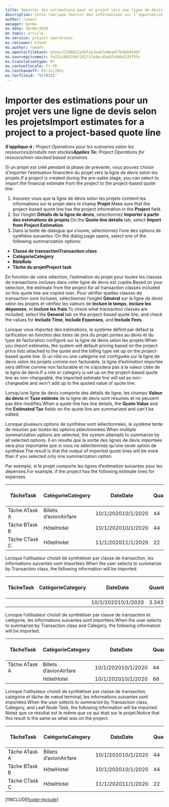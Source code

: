 ```yaml
---
title: Importer des estimations pour un projet vers une ligne de devis selon les projets
description: Cette rubrique fournit des informations sur l’importation des estimations à partir d’un projet vers une ligne du devis.
author: rumant
manager: Annbe
ms.date: 10/09/2020
ms.topic: article
ms.service: project-operations
ms.reviewer: kfend
ms.author: rumant
ms.openlocfilehash: b32ac22188922a56fa13ea67e0ead77b9b045d9f
ms.sourcegitcommit: fa32b1893286f20271fa4ec4be8fc68bd135f53c
ms.translationtype: HT
ms.contentlocale: fr-FR
ms.lasthandoff: 02/15/2021
ms.locfileid: "5278325"
---
```

# <a name="import-estimates-for-a-project-to-a-project-based-quote-line"></a><span data-ttu-id="864ea-103">Importer des estimations pour un projet vers une ligne de devis selon les projets</span><span class="sxs-lookup"><span data-stu-id="864ea-103">Import estimates for a project to a project-based quote line</span></span>

<span data-ttu-id="864ea-104">_**S’applique à :** Project Operations pour les scénarios selon les ressources/produits non stockés_</span><span class="sxs-lookup"><span data-stu-id="864ea-104">_**Applies To:** Project Operations for resource/non-stocked based scenarios_</span></span>


<span data-ttu-id="864ea-105">Si un projet est créé pendant la phase de prévente, vous pouvez choisir d’importer l’estimation financière du projet vers la ligne de devis selon les projets.</span><span class="sxs-lookup"><span data-stu-id="864ea-105">If a project is created during the pre-sales stage, you can select to import the financial estimate from the project to the project-based quote line.</span></span>

1. <span data-ttu-id="864ea-106">Assurez-vous que la ligne de devis selon les projets contient les informations sur le projet dans le champ **Projet**.</span><span class="sxs-lookup"><span data-stu-id="864ea-106">Make sure that the project-based quote line has the project information in the **Project** field.</span></span>
2. <span data-ttu-id="864ea-107">Sur l’onglet **Détails de la ligne de devis**, sélectionnez **Importer à partir des estimations de projets**.</span><span class="sxs-lookup"><span data-stu-id="864ea-107">On the **Quote line details** tab, select **Import from Project Estimation**.</span></span>
3. <span data-ttu-id="864ea-108">Dans la boîte de dialogue qui s’ouvre, sélectionnez l’une des options de synthèse suivantes :</span><span class="sxs-lookup"><span data-stu-id="864ea-108">On the dialog page opens, select one of the following summarization options:</span></span>

  - <span data-ttu-id="864ea-109">**Classe de transaction**</span><span class="sxs-lookup"><span data-stu-id="864ea-109">**Transaction class**</span></span>
  - <span data-ttu-id="864ea-110">**Catégorie**</span><span class="sxs-lookup"><span data-stu-id="864ea-110">**Category**</span></span>
  - <span data-ttu-id="864ea-111">**Rôle**</span><span class="sxs-lookup"><span data-stu-id="864ea-111">**Role**</span></span> 
  - <span data-ttu-id="864ea-112">**Tâche du projet**</span><span class="sxs-lookup"><span data-stu-id="864ea-112">**Project task**</span></span>

<span data-ttu-id="864ea-113">En fonction de votre sélection, l’estimation du projet pour toutes les classes de transactions incluses dans cette ligne de devis est copiée.</span><span class="sxs-lookup"><span data-stu-id="864ea-113">Based on your selection, the estimate from the project for all transaction classes included on this quote line are copied over.</span></span> <span data-ttu-id="864ea-114">Pour vérifier quelles classes de transaction sont incluses, sélectionnez l’onglet **Général** sur la ligne de devis selon les projets et vérifiez les valeurs de **Inclure le temps**, **Inclure les dépenses**, et **Inclure les frais**.</span><span class="sxs-lookup"><span data-stu-id="864ea-114">To check what transaction classes are included, select the **General** tab on the project-based quote line, and check the values for **Include Time**, **Include Expenses**, and **Include Fees**.</span></span>

<span data-ttu-id="864ea-115">Lorsque vous importez des estimations, le système définit par défaut la tarification en fonction des listes de prix du projet jointes au devis et du type de facturation configuré sur la ligne de devis selon les projets.</span><span class="sxs-lookup"><span data-stu-id="864ea-115">When you import estimates, the system will default pricing based on the project price lists attached to the quote and the billing type set up on the project-based quote line.</span></span> <span data-ttu-id="864ea-116">Si un rôle ou une catégorie est configurée sur la ligne de devis selon les projets comme non facturable, la ligne d’estimation importée sera définie comme non facturable et ne s’ajoutera pas à la valeur citée de la ligne de devis.</span><span class="sxs-lookup"><span data-stu-id="864ea-116">If a role or category is set up on the project-based quote line as non-chargeable, the imported estimate line will set as non-chargeable and won't add up to the quoted value of quote line.</span></span>

<span data-ttu-id="864ea-117">Lorsqu’une ligne de devis comporte des détails de ligne, les champs **Valeur du devis** et **Taxe estimée** de la ligne de devis sont résumés et ne peuvent pas être modifiés.</span><span class="sxs-lookup"><span data-stu-id="864ea-117">When a quote line has line details, the **Quote Value** and the **Estimated Tax** fields on the quote line are summarized and can't be edited.</span></span>

<span data-ttu-id="864ea-118">Lorsque plusieurs options de synthèse sont sélectionnées, le système tente de résumer par toutes les options sélectionnées.</span><span class="sxs-lookup"><span data-stu-id="864ea-118">When multiple summarization options are selected, the system attempts to summarize by all selected options.</span></span> <span data-ttu-id="864ea-119">Il en résulte que la sortie des lignes de devis importées sera plus importante que si vous ne sélectionniez qu’une seule option de synthèse.</span><span class="sxs-lookup"><span data-stu-id="864ea-119">The result is that the output of imported quote lines will be more than if you selected only one summarization option.</span></span>

<span data-ttu-id="864ea-120">Par exemple, si le projet comporte les lignes d’estimation suivantes pour les dépenses.</span><span class="sxs-lookup"><span data-stu-id="864ea-120">For example, if the project has the following estimate lines for expenses.</span></span>

| <span data-ttu-id="864ea-121">Tâche</span><span class="sxs-lookup"><span data-stu-id="864ea-121">Task</span></span> | <span data-ttu-id="864ea-122">Catégorie</span><span class="sxs-lookup"><span data-stu-id="864ea-122">Category</span></span> | <span data-ttu-id="864ea-123">Date</span><span class="sxs-lookup"><span data-stu-id="864ea-123">Date</span></span> | <span data-ttu-id="864ea-124">Quantité</span><span class="sxs-lookup"><span data-stu-id="864ea-124">Quantity</span></span> | <span data-ttu-id="864ea-125">Prix unitaire</span><span class="sxs-lookup"><span data-stu-id="864ea-125">Unit price</span></span> | <span data-ttu-id="864ea-126">Montant</span><span class="sxs-lookup"><span data-stu-id="864ea-126">Amount</span></span> |
| --- | --- | --- | --- | --- | --- |
| <span data-ttu-id="864ea-127">Tâche A</span><span class="sxs-lookup"><span data-stu-id="864ea-127">Task A</span></span> | <span data-ttu-id="864ea-128">Billets d’avion</span><span class="sxs-lookup"><span data-stu-id="864ea-128">Airfare</span></span> | <span data-ttu-id="864ea-129">10/1/2020</span><span class="sxs-lookup"><span data-stu-id="864ea-129">10/1/2020</span></span> | <span data-ttu-id="864ea-130">4</span><span class="sxs-lookup"><span data-stu-id="864ea-130">4</span></span> | <span data-ttu-id="864ea-131">400</span><span class="sxs-lookup"><span data-stu-id="864ea-131">400</span></span> | <span data-ttu-id="864ea-132">1600</span><span class="sxs-lookup"><span data-stu-id="864ea-132">1600</span></span> |
| <span data-ttu-id="864ea-133">Tâche B</span><span class="sxs-lookup"><span data-stu-id="864ea-133">Task B</span></span> | <span data-ttu-id="864ea-134">Hôtel</span><span class="sxs-lookup"><span data-stu-id="864ea-134">Hotel</span></span> | <span data-ttu-id="864ea-135">10/1/2020</span><span class="sxs-lookup"><span data-stu-id="864ea-135">10/1/2020</span></span> | <span data-ttu-id="864ea-136">4</span><span class="sxs-lookup"><span data-stu-id="864ea-136">4</span></span> | <span data-ttu-id="864ea-137">200</span><span class="sxs-lookup"><span data-stu-id="864ea-137">200</span></span> | <span data-ttu-id="864ea-138">800</span><span class="sxs-lookup"><span data-stu-id="864ea-138">800</span></span> |
| <span data-ttu-id="864ea-139">Tâche C</span><span class="sxs-lookup"><span data-stu-id="864ea-139">Task C</span></span> | <span data-ttu-id="864ea-140">Hôtel</span><span class="sxs-lookup"><span data-stu-id="864ea-140">Hotel</span></span> | <span data-ttu-id="864ea-141">11/1/2020</span><span class="sxs-lookup"><span data-stu-id="864ea-141">11/1/2020</span></span> | <span data-ttu-id="864ea-142">2</span><span class="sxs-lookup"><span data-stu-id="864ea-142">2</span></span> | <span data-ttu-id="864ea-143">200</span><span class="sxs-lookup"><span data-stu-id="864ea-143">200</span></span> | <span data-ttu-id="864ea-144">400</span><span class="sxs-lookup"><span data-stu-id="864ea-144">400</span></span> |

<span data-ttu-id="864ea-145">Lorsque l’utilisateur choisit de synthétiser par classe de transaction, les informations suivantes sont importées.</span><span class="sxs-lookup"><span data-stu-id="864ea-145">When the user selects to summarize by Transaction class, the following information will be imported.</span></span>

| <span data-ttu-id="864ea-146">Tâche</span><span class="sxs-lookup"><span data-stu-id="864ea-146">Task</span></span> | <span data-ttu-id="864ea-147">Catégorie</span><span class="sxs-lookup"><span data-stu-id="864ea-147">Category</span></span> | <span data-ttu-id="864ea-148">Date</span><span class="sxs-lookup"><span data-stu-id="864ea-148">Date</span></span> | <span data-ttu-id="864ea-149">Quantité</span><span class="sxs-lookup"><span data-stu-id="864ea-149">Quantity</span></span> | <span data-ttu-id="864ea-150">Prix unitaire</span><span class="sxs-lookup"><span data-stu-id="864ea-150">Unit price</span></span> | <span data-ttu-id="864ea-151">Montant</span><span class="sxs-lookup"><span data-stu-id="864ea-151">Amount</span></span> |
| --- | --- | --- | --- | --- | --- |
| | | <span data-ttu-id="864ea-152">10/1/2020</span><span class="sxs-lookup"><span data-stu-id="864ea-152">10/1/2020</span></span> | <span data-ttu-id="864ea-153">3.34</span><span class="sxs-lookup"><span data-stu-id="864ea-153">3.34</span></span> | <span data-ttu-id="864ea-154">840</span><span class="sxs-lookup"><span data-stu-id="864ea-154">840</span></span> | <span data-ttu-id="864ea-155">2800</span><span class="sxs-lookup"><span data-stu-id="864ea-155">2800</span></span> |

<span data-ttu-id="864ea-156">Lorsque l’utilisateur choisit de synthétiser par classe de transaction et catégorie, les informations suivantes sont importées.</span><span class="sxs-lookup"><span data-stu-id="864ea-156">When the user selects to summarize by Transaction class and Category, the following information will be imported.</span></span>

| <span data-ttu-id="864ea-157">Tâche</span><span class="sxs-lookup"><span data-stu-id="864ea-157">Task</span></span> | <span data-ttu-id="864ea-158">Catégorie</span><span class="sxs-lookup"><span data-stu-id="864ea-158">Category</span></span> | <span data-ttu-id="864ea-159">Date</span><span class="sxs-lookup"><span data-stu-id="864ea-159">Date</span></span> | <span data-ttu-id="864ea-160">Quantité</span><span class="sxs-lookup"><span data-stu-id="864ea-160">Quantity</span></span> | <span data-ttu-id="864ea-161">Prix unitaire</span><span class="sxs-lookup"><span data-stu-id="864ea-161">Unit price</span></span> | <span data-ttu-id="864ea-162">Montant</span><span class="sxs-lookup"><span data-stu-id="864ea-162">Amount</span></span> |
| --- | --- | --- | --- | --- | --- |
| <span data-ttu-id="864ea-163">Tâche A</span><span class="sxs-lookup"><span data-stu-id="864ea-163">Task A</span></span> | <span data-ttu-id="864ea-164">Billets d’avion</span><span class="sxs-lookup"><span data-stu-id="864ea-164">Airfare</span></span> | <span data-ttu-id="864ea-165">10/1/2020</span><span class="sxs-lookup"><span data-stu-id="864ea-165">10/1/2020</span></span> | <span data-ttu-id="864ea-166">4</span><span class="sxs-lookup"><span data-stu-id="864ea-166">4</span></span> | <span data-ttu-id="864ea-167">400</span><span class="sxs-lookup"><span data-stu-id="864ea-167">400</span></span> | <span data-ttu-id="864ea-168">1600</span><span class="sxs-lookup"><span data-stu-id="864ea-168">1600</span></span> |
| | <span data-ttu-id="864ea-169">Hôtel</span><span class="sxs-lookup"><span data-stu-id="864ea-169">Hotel</span></span> | <span data-ttu-id="864ea-170">10/1/2020</span><span class="sxs-lookup"><span data-stu-id="864ea-170">10/1/2020</span></span> | <span data-ttu-id="864ea-171">6</span><span class="sxs-lookup"><span data-stu-id="864ea-171">6</span></span> | <span data-ttu-id="864ea-172">200</span><span class="sxs-lookup"><span data-stu-id="864ea-172">200</span></span> | <span data-ttu-id="864ea-173">1200</span><span class="sxs-lookup"><span data-stu-id="864ea-173">1200</span></span> |

<span data-ttu-id="864ea-174">Lorsque l’utilisateur choisit de synthétiser par classe de transaction, catégorie et tâche de nœud terminal, les informations suivantes sont importées.</span><span class="sxs-lookup"><span data-stu-id="864ea-174">When the user selects to summarize by Transaction class, Category, and Leaf Node Task, the following information will be imported.</span></span> <span data-ttu-id="864ea-175">Notez que ce résultat est le même que ce qui était sur le projet.</span><span class="sxs-lookup"><span data-stu-id="864ea-175">Notice that this result is the same as what was on the project.</span></span>

| <span data-ttu-id="864ea-176">Tâche</span><span class="sxs-lookup"><span data-stu-id="864ea-176">Task</span></span> | <span data-ttu-id="864ea-177">Catégorie</span><span class="sxs-lookup"><span data-stu-id="864ea-177">Category</span></span> | <span data-ttu-id="864ea-178">Date</span><span class="sxs-lookup"><span data-stu-id="864ea-178">Date</span></span> | <span data-ttu-id="864ea-179">Quantité</span><span class="sxs-lookup"><span data-stu-id="864ea-179">Quantity</span></span> | <span data-ttu-id="864ea-180">Prix unitaire</span><span class="sxs-lookup"><span data-stu-id="864ea-180">Unit price</span></span> | <span data-ttu-id="864ea-181">Montant</span><span class="sxs-lookup"><span data-stu-id="864ea-181">Amount</span></span> |
| --- | --- | --- | --- | --- | --- |
| <span data-ttu-id="864ea-182">Tâche A</span><span class="sxs-lookup"><span data-stu-id="864ea-182">Task A</span></span> | <span data-ttu-id="864ea-183">Billets d’avion</span><span class="sxs-lookup"><span data-stu-id="864ea-183">Airfare</span></span> | <span data-ttu-id="864ea-184">10/1/2020</span><span class="sxs-lookup"><span data-stu-id="864ea-184">10/1/2020</span></span> | <span data-ttu-id="864ea-185">4</span><span class="sxs-lookup"><span data-stu-id="864ea-185">4</span></span> | <span data-ttu-id="864ea-186">400</span><span class="sxs-lookup"><span data-stu-id="864ea-186">400</span></span> | <span data-ttu-id="864ea-187">1600</span><span class="sxs-lookup"><span data-stu-id="864ea-187">1600</span></span> |
| <span data-ttu-id="864ea-188">Tâche B</span><span class="sxs-lookup"><span data-stu-id="864ea-188">Task B</span></span> | <span data-ttu-id="864ea-189">Hôtel</span><span class="sxs-lookup"><span data-stu-id="864ea-189">Hotel</span></span> | <span data-ttu-id="864ea-190">10/1/2020</span><span class="sxs-lookup"><span data-stu-id="864ea-190">10/1/2020</span></span> | <span data-ttu-id="864ea-191">4</span><span class="sxs-lookup"><span data-stu-id="864ea-191">4</span></span> | <span data-ttu-id="864ea-192">200</span><span class="sxs-lookup"><span data-stu-id="864ea-192">200</span></span> | <span data-ttu-id="864ea-193">800</span><span class="sxs-lookup"><span data-stu-id="864ea-193">800</span></span> |
| <span data-ttu-id="864ea-194">Tâche C</span><span class="sxs-lookup"><span data-stu-id="864ea-194">Task C</span></span> | <span data-ttu-id="864ea-195">Hôtel</span><span class="sxs-lookup"><span data-stu-id="864ea-195">Hotel</span></span> | <span data-ttu-id="864ea-196">11/1/2020</span><span class="sxs-lookup"><span data-stu-id="864ea-196">11/1/2020</span></span> | <span data-ttu-id="864ea-197">2</span><span class="sxs-lookup"><span data-stu-id="864ea-197">2</span></span> | <span data-ttu-id="864ea-198">200</span><span class="sxs-lookup"><span data-stu-id="864ea-198">200</span></span> | <span data-ttu-id="864ea-199">400</span><span class="sxs-lookup"><span data-stu-id="864ea-199">400</span></span> |


[!INCLUDE[footer-include](../includes/footer-banner.md)]